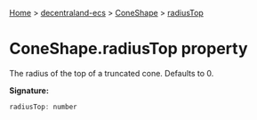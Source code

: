 [Home](./index) &gt; [decentraland-ecs](./decentraland-ecs.md) &gt; [ConeShape](./decentraland-ecs.coneshape.md) &gt; [radiusTop](./decentraland-ecs.coneshape.radiustop.md)

# ConeShape.radiusTop property

The radius of the top of a truncated cone. Defaults to 0.

**Signature:**
```javascript
radiusTop: number
```
